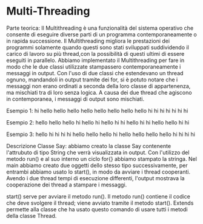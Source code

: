 # Multi-Threading
Parte teorica:
Il Multithreading è una funzionalità del sistema operativo che consente di eseguire diverse parti di un programma contemporaneamente o in rapida successione.
Il Multithreading migliora le prestazioni dei programmi solamente quando questi sono stati sviluppati suddividendo il carico di lavoro su più thread,con la possibilità di questi ultimi di essere eseguiti in parallelo.
Abbiamo implementato il Multithreading per fare in modo che le due classi utilizzate stampassero contemporaneamente i messaggi in output.
Con l'uso di due classi che estendevano un thread ognuno, mandandoli in output tramite dei for, si è potuto notare che i messaggi non erano ordinati a seconda della loro classe di appartenenza, ma mischiati tra di loro senza logica. 
A causa dei due thread che agiscono in contemporanea, i messaggi di output sono mischiati.

Esempio 1:
hi
hello
hello
hello
hello
hello
hello
hello
hello
hi
hi
hi
hi
hi
hi
hi


Esempio 2:
hello
hello
hello
hi
hello
hi
hello
hi
hi
hello
hi
hi
hello
hello
hi
hi


Esempio 3:
hello
hi
hi
hi
hi
hello
hello
hello
hi
hello
hello
hello
hello
hi
hi
hi
hi


Descrizione Classe Say:
abbiamo creato la classe Say contenente l'attrubuto di tipo String che verrà visualizzata in output.
Con l'utilizzo del metodo run() e al suo interno un ciclo for{} abbiamo stampato la stringa.
Nel main abbiamo creato due oggetti dello stesso tipo successivamente, per entrambi abbiamo usato lo start(), in modo da avviare i thread cooperanti.
Avendo i due thread tempi di esecuzione differenti, l'output mostrava la cooperazione dei thread a stampare i messaggi.

start() serve per avviare il metodo run().
Il metodo run() contiene il codice che deve svolgere il thread; viene avviato tramite il metodo start().
Extends permette alla classe che ha usato questo comando di usare tutti i metodi della classe Thread.

